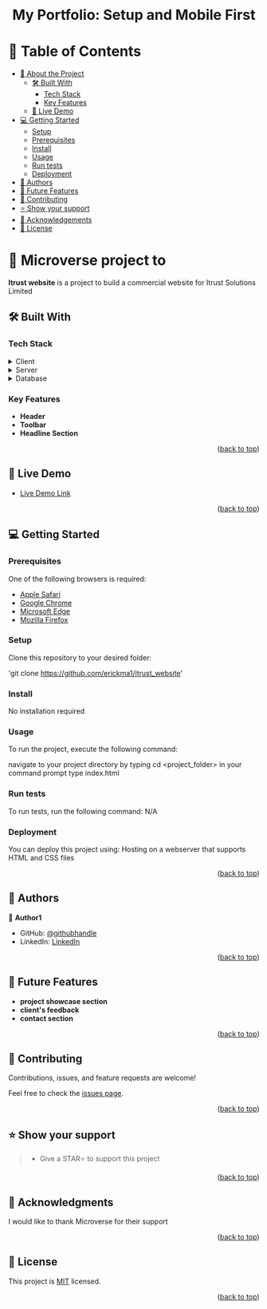 <a name="readme-top"></a>


<div align="center">
  
  
  <br/>

  # My Portfolio: Setup and Mobile First
  
</div>


# 📗 Table of Contents

- [📖 About the Project](#about-project)
  - [🛠 Built With](#built-with)
    - [Tech Stack](#tech-stack)
    - [Key Features](#key-features)
  - [🚀 Live Demo](#live-demo)
- [💻 Getting Started](#getting-started)
  - [Setup](#setup)
  - [Prerequisites](#prerequisites)
  - [Install](#install)
  - [Usage](#usage)
  - [Run tests](#run-tests)
  - [Deployment](#deployment)
- [👥 Authors](#authors)
- [🔭 Future Features](#future-features)
- [🤝 Contributing](#contributing)
- [⭐️ Show your support](#support)
- [🙏 Acknowledgements](#acknowledgements)
- [📝 License](#license)


# 📖 Microverse project to  <a name="about-project"></a>

**Itrust website** is a project to build a commercial website for Itrust Solutions Limited


## 🛠️ Built With <a name="built-with"></a>


### Tech Stack <a name="tech-stack"></a>

<details>
  <summary>Client</summary>
  <ul>
    <li><a href="https://en.wikipedia.org/wiki/HTML">HTML</a></li>
    <li><a href="https://en.wikipedia.org/wiki/CSS">CSS</a></li>
    <li><a href="https://en.wikipedia.org/wiki/JavaScript">JavaScript</a></li>
  </ul>
</details>

<details>
  <summary>Server</summary>
  <ul>
    <li><a href="#">N/A</a></li>
  </ul>
</details>

<details>
<summary>Database</summary>
  <ul>
    <li><a href="#">N/A</a></li>
  </ul>
</details>

### Key Features <a name="key-features"></a>

- **Header**
- **Toolbar**
- **Headline Section**

<p align="right">(<a href="#readme-top">back to top</a>)</p>


## 🚀 Live Demo <a name="live-demo"></a>


- [Live Demo Link](https://erickma1.github.io/itrust_website/)

<p align="right">(<a href="#readme-top">back to top</a>)</p>


## 💻 Getting Started <a name="getting-started"></a>

### Prerequisites
One of the following browsers is required:
<ul>
    <li><a href="https://www.apple.com/safari/">Apple Safari</a></li>
    <li><a href="https://www.google.com/chrome/">Google Chrome</a></li>
    <li><a href="https://www.microsoft.com/edge">Microsoft Edge</a></li>
    <li><a href="https://www.mozilla.org/en-US/firefox">Mozilla Firefox</a></li>
  </ul>


### Setup

Clone this repository to your desired folder:
<br />

'git clone https://github.com/erickma1/itrust_website'

### Install

No installation required

### Usage

To run the project, execute the following command:

navigate to your project directory by typing cd <project_folder> in your command prompt
type index.html

### Run tests

To run tests, run the following command:
N/A

### Deployment

You can deploy this project using:
Hosting on a webserver that supports HTML and CSS files

<p align="right">(<a href="#readme-top">back to top</a>)</p>

## 👥 Authors <a name="authors"></a>

👤 **Author1**

- GitHub: [@githubhandle](https://github.com/erickma1)
- LinkedIn: [LinkedIn](https://www.linkedin.com/in/eric-mawudeku-55b74883/)

<p align="right">(<a href="#readme-top">back to top</a>)</p>

<!-- FUTURE FEATURES -->

## 🔭 Future Features <a name="future-features"></a>

- **project showcase section**
- **client's feedback**
- **contact section**

<p align="right">(<a href="#readme-top">back to top</a>)</p>


## 🤝 Contributing <a name="contributing"></a>

Contributions, issues, and feature requests are welcome!

Feel free to check the [issues page](../../issues/).

<p align="right">(<a href="#readme-top">back to top</a>)</p>

## ⭐️ Show your support <a name="support"></a>

> - Give a STAR⭐️ to support this project

<p align="right">(<a href="#readme-top">back to top</a>)</p>


## 🙏 Acknowledgments <a name="acknowledgements"></a>


I would like to thank Microverse for their support

<p align="right">(<a href="#readme-top">back to top</a>)</p>


## 📝 License <a name="license"></a>

This project is [MIT](./LICENSE) licensed.


<p align="right">(<a href="#readme-top">back to top</a>)</p>
